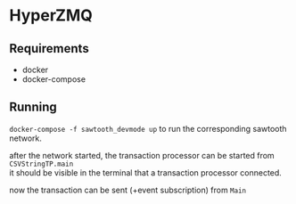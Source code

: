 # HyperZMQ

## Requirements
* docker
* docker-compose

## Running
`docker-compose -f sawtooth_devmode up` to run the corresponding sawtooth network.

after the network started, the transaction processor can be started from `CSVStringTP.main`  
it should be visible in the terminal that a transaction processor connected.

now the transaction can be sent (+event subscription) from `Main`
